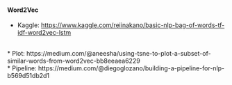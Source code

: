 #### Word2Vec 


* Kaggle: https://www.kaggle.com/reiinakano/basic-nlp-bag-of-words-tf-idf-word2vec-lstm
<br>
* Plot: https://medium.com/@aneesha/using-tsne-to-plot-a-subset-of-similar-words-from-word2vec-bb8eeaea6229
<br>
* Pipeline: https://medium.com/@diegoglozano/building-a-pipeline-for-nlp-b569d51db2d1


